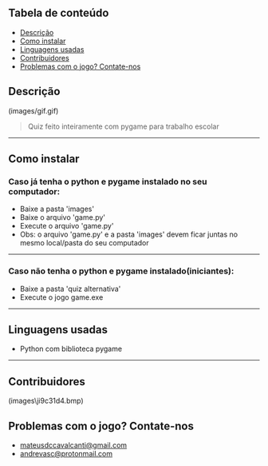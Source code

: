 ## Tabela de conteúdo

- [Descrição](#descrição)
- [Como instalar](#como-instalar)
- [Linguagens usadas](#linguagens-usadas)
- [Contribuidores](#contribuidores)
- [Problemas com o jogo? Contate-nos](#problemas-com-o-jogo?-contate-nos)

## Descrição

(images/gif.gif)

> Quiz feito inteiramente com pygame para trabalho escolar

---

## Como instalar

### Caso já tenha o python e pygame instalado no seu computador:

- Baixe a pasta 'images'
- Baixe o arquivo 'game.py'
- Execute o arquivo 'game.py'
- Obs: o arquivo 'game.py' e a pasta 'images' devem ficar juntas no mesmo local/pasta do seu computador

---

### Caso não tenha o python e pygame instalado(iniciantes):

- Baixe a pasta 'quiz alternativa'
- Execute o jogo game.exe

---

## Linguagens usadas

- Python com biblioteca pygame

---

## Contribuidores

(images\ji9c31d4.bmp)

## Problemas com o jogo? Contate-nos

- mateusdccavalcanti@gmail.com
- andrevasc@protonmail.com

